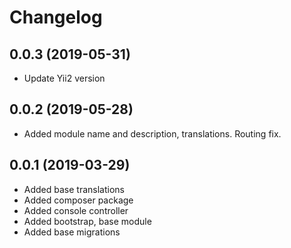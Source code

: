 Changelog
=========

## 0.0.3 (2019-05-31)
 * Update Yii2 version

## 0.0.2 (2019-05-28)
 * Added module name and description, translations. Routing fix.
 
## 0.0.1 (2019-03-29)
 * Added base translations
 * Added composer package
 * Added console controller
 * Added bootstrap, base module
 * Added base migrations